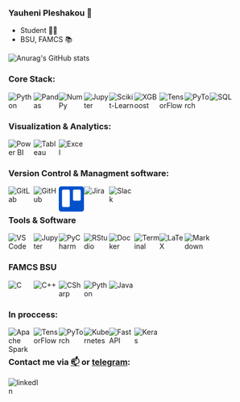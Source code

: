 ### Yauheni Pleshakou :star2:


* Student :technologist:
* BSU, FAMCS :books:

![Anurag's GitHub stats](https://github-readme-stats.vercel.app/api?username=babymexico&show_icons=true&theme=ayu-mirage)
### Core Stack:
[<img align="left" alt="Python" width="50px" src="https://cdn.jsdelivr.net/gh/devicons/devicon/icons/python/python-original.svg" />][python]
[<img align="left" alt="Pandas" width="50px" src="https://cdn.jsdelivr.net/gh/devicons/devicon/icons/pandas/pandas-original.svg" />][pandas]
[<img align="left" alt="NumPy" width="50px" src="https://cdn.jsdelivr.net/gh/devicons/devicon/icons/numpy/numpy-original.svg" />][numpy]
[<img align="left" alt="Jupyter" width="50px" src="https://cdn.jsdelivr.net/gh/devicons/devicon/icons/jupyter/jupyter-original.svg" />][jupyter]
[<img align="left" alt="Scikit-Learn" width="50px" src="https://cdn.jsdelivr.net/gh/devicons/devicon/icons/scikitlearn/scikit-learn-original.svg" />][scikitlearn]
[<img align="left" alt="XGBoost" width="50px" src="https://raw.githubusercontent.com/dmlc/web-data/master/xgboost/logo/xgboost-logo.png" />][xgboost]
[<img align="left" alt="TensorFlow" width="50px" src="https://cdn.jsdelivr.net/gh/devicons/devicon/icons/tensorflow/tensorflow-original.svg" />][tensorflow]
[<img align="left" alt="PyTorch" width="50px" src="https://cdn.jsdelivr.net/gh/devicons/devicon/icons/pytorch/pytorch-original.svg" />][pytorch]
[<img align="left" alt="SQL" width="50px" src="https://cdn.jsdelivr.net/gh/devicons/devicon/icons/postgresql/postgresql-original.svg" />][sql]

<br />
<br />


### Visualization & Analytics:  
[<img align="left" alt="Power BI" width="50px" src="https://upload.wikimedia.org/wikipedia/commons/c/cf/Power_bi_logo_black.svg" />][powerbi]
[<img align="left" alt="Tableau" width="50px" src="https://cdn.jsdelivr.net/gh/devicons/devicon/icons/tableau/tableau-original.svg" />][tableau]
[<img align="left" alt="Excel" width="50px" src="https://cdn.jsdelivr.net/gh/devicons/devicon/icons/excel/excel-original.svg" />][excel]

<br />
<br />

### Version Control & Managment software:
[<img align="left" alt="GitLab" width="50px" src="https://cdn.jsdelivr.net/gh/devicons/devicon/icons/gitlab/gitlab-original.svg" />][gitlab]
[<img align="left" alt="GitHub" width="50px" src="https://cdn.jsdelivr.net/gh/devicons/devicon/icons/github/github-original.svg" />][github]
[<img align="left" alt="Trello" width="50px" src="https://github.com/devicons/devicon/blob/master/icons/trello/trello-plain.svg" />][trello]
[<img align="left" alt="Jira" width="50px" src="https://cdn.jsdelivr.net/gh/devicons/devicon/icons/jira/jira-original.svg" />][jira]
[<img align="left" alt="Slack" width="50px" src="https://cdn.jsdelivr.net/gh/devicons/devicon/icons/slack/slack-original.svg" />][slack]


<br />
<br />

### Tools & Software
[<img align="left" alt="VS Code" width="50px" src="https://cdn.jsdelivr.net/gh/devicons/devicon/icons/vscode/vscode-original.svg" />][vscode]
[<img align="left" alt="Jupyter" width="50px" src="https://cdn.jsdelivr.net/gh/devicons/devicon/icons/jupyter/jupyter-original.svg" />][jupyter]
[<img align="left" alt="PyCharm" width="50px" src="https://cdn.jsdelivr.net/gh/devicons/devicon/icons/pycharm/pycharm-original.svg" />][pycharm]
[<img align="left" alt="RStudio" width="50px" src="https://cdn.jsdelivr.net/gh/devicons/devicon/icons/rstudio/rstudio-original.svg" />][rstudio]
[<img align="left" alt="Docker" width="50px" src="https://cdn.jsdelivr.net/gh/devicons/devicon/icons/docker/docker-original.svg" />][docker]
[<img align="left" alt="Terminal" width="50px" src="https://cdn.jsdelivr.net/gh/devicons/devicon/icons/bash/bash-original.svg" />][bash]
[<img align="left" alt="LaTeX" width="50px" src="https://cdn.jsdelivr.net/gh/devicons/devicon/icons/latex/latex-original.svg" />][latex]
[<img align="left" alt="Markdown" width="50px" src="https://cdn.jsdelivr.net/gh/devicons/devicon/icons/markdown/markdown-original.svg" />][markdown]

<br />
<br />

###  FAMCS BSU 
[<img align="left" alt="C" width="50px" src="https://cdn.jsdelivr.net/gh/devicons/devicon/icons/c/c-original.svg" />][c]
[<img align="left" alt="C++" width="50px" src="https://cdn.jsdelivr.net/gh/devicons/devicon/icons/cplusplus/cplusplus-original.svg" />][cplusplus]
[<img align="left" alt="CSharp" width="50px" src="https://cdn.jsdelivr.net/gh/devicons/devicon/icons/csharp/csharp-original.svg" />][csharp]
[<img align="left" alt="Python" width="50px" src="https://cdn.jsdelivr.net/gh/devicons/devicon/icons/python/python-original.svg" />][python]
[<img align="left" alt="Java" width="50px" src="https://cdn.jsdelivr.net/gh/devicons/devicon/icons/java/java-original.svg" />][java]

<br />
<br />

###  In proccess:

[<img align="left" alt="Apache Spark" width="50px" src="https://cdn.jsdelivr.net/gh/devicons/devicon/icons/apachespark/apachespark-original.svg" />][spark]
[<img align="left" alt="TensorFlow" width="50px" src="https://cdn.jsdelivr.net/gh/devicons/devicon/icons/tensorflow/tensorflow-original.svg" />][tensorflow]
[<img align="left" alt="PyTorch" width="50px" src="https://cdn.jsdelivr.net/gh/devicons/devicon/icons/pytorch/pytorch-original.svg" />][pytorch]
[<img align="left" alt="Kubernetes" width="50px" src="https://cdn.jsdelivr.net/gh/devicons/devicon/icons/kubernetes/kubernetes-plain.svg" />][kubernetes]
[<img align="left" alt="FastAPI" width="50px" src="https://cdn.jsdelivr.net/gh/devicons/devicon/icons/fastapi/fastapi-original.svg" />][fastapi]
[<img align="left" alt="Keras" width="50px" src="https://cdn.jsdelivr.net/gh/devicons/devicon/icons/keras/keras-original.svg" />][keras]

<br />
<br />

### Contact me via [:mailbox:](yauhenipleshakou@gmail.com) or [telegram](https://t.me/baby_mexico):
[<img align="left" alt="linkedIn" width="60px" src="https://cdn.jsdelivr.net/gh/devicons/devicon/icons/linkedin/linkedin-original.svg" />][linkedin]

<br />
<br />
<br />

[website]: https://babymexico.github.io/rsschool-cv
[linkedin]: https://www.linkedin.com/in/eugene-pleshakou-84a10320a/
[reactdocumentation]: https://reactjs.org/
[reduxdocumentation]: https://redux.js.org
[visualstudio]: https://code.visualstudio.com
[vs]: https://visualstudio.microsoft.com/
[intellij]: https://www.jetbrains.com/idea/
[bash]: https://git-scm.com/
[numpy]: https://numpy.org/
[javafx]: https://openjfx.io/
[spring]: https://spring.io/
[mysql]: https://www.mysql.com/
[trello]: https://trello.com/
[html5]: https://en.wikipedia.org/wiki/HTML
[css3]: https://en.wikipedia.org/wiki/Cascading_Style_Sheets
[sass]: https://sass-lang.com
[nodejs]: https://nodejs.org/en
[git]: https://git-scm.com
[github]: https://github.com
[terminal]: https://docs.microsoft.com/en-us/windows/terminal
[javascript]: https://www.javascript.com
[typescript]: https://www.typescriptlang.org
[jest]: https://jestjs.io
[vue]: https://vuejs.org
[npm]: https://www.npmjs.com
[eslint]: https://eslint.org
[prettier]: https://prettier.io
[babel]: https://babeljs.io
[redux]: https://redux.js.org
[markdown]: https://www.markdownguide.org
[lodash]: https://lodash.com
[googleanalytics]: https://analytics.google.com
[netlify]: https://www.netlify.com
[shellScript]: https://www.shellscript.sh
[cplusplus]: https://isocpp.org
[csharp]: https://docs.microsoft.com/en-us/dotnet/csharp
[vue]: https://v3.vuejs.org
[python]: https://www.python.org
[graphql]: https://graphql.org
[java]: https://www.java.com
[webpack]: https://webpack.js.org
[c]: https://docs.microsoft.com/en-us/cpp/c-language/?view=msvc-160
[docker]: https://www.docker.com
[figma]: https://www.figma.com
[less]: https://lesscss.org
[mongoDB]: https://www.mongodb.com
[nextjs]: https://nextjs.org
[sveltejs]: https://svelte.dev
[yarn]: https://yarnpkg.com
[treejs]: https://threejs.org
[tailwind]: https://tailwindcss.com
[slack]: https://slack.com
[nestjs]: https://nestjs.com
[materialui]: https://mui.com
[jira]: https://www.atlassian.com/software/jira
[gitlab]: https://gitlab.com
[bower]: https://bower.io
[bitbucket]: https://bitbucket.org
[webstorm]: https://www.jetbrains.com/webstorm
[amazonws]: https://aws.amazon.com
[springjs]: https://spring.js.org
[nuxtjs]: https://nuxt.com/
[electron]: https://www.electronjs.org/
[vim]: https://neovim.io/
[ionic]: https://ionicframework.com/
[postgresql]: https://www.postgresql.org/
[python]: https://www.python.org/
[pandas]: https://pandas.pydata.org/
[numpy]: https://numpy.org/
[jupyter]: https://jupyter.org/
[scikitlearn]: https://scikit-learn.org/
[tensorflow]: https://www.tensorflow.org/
[pytorch]: https://pytorch.org/
[sql]: https://www.postgresql.org/docs/
[pycharm]: https://www.jetbrains.com/pycharm/
[docker]: https://www.docker.com/
[bash]: https://www.gnu.org/software/bash/
[latex]: https://www.latex-project.org/
[markdown]: https://www.markdownguide.org/
[spark]: https://spark.apache.org/
[tensorflow]: https://www.tensorflow.org/
[pytorch]: https://pytorch.org/
[kubernetes]: https://kubernetes.io/
[fastapi]: https://fastapi.tiangolo.com/
[keras]: https://keras.io/
[rstudio]: https://www.rstudio.com/
[xgboost]: https://xgboost.ai/
[powerbi]: https://powerbi.microsoft.com/
[tableau]: https://www.tableau.com/
[excel]: https://www.microsoft.com/en-us/microsoft-365/excel
[vscode]: https://code.visualstudio.com/